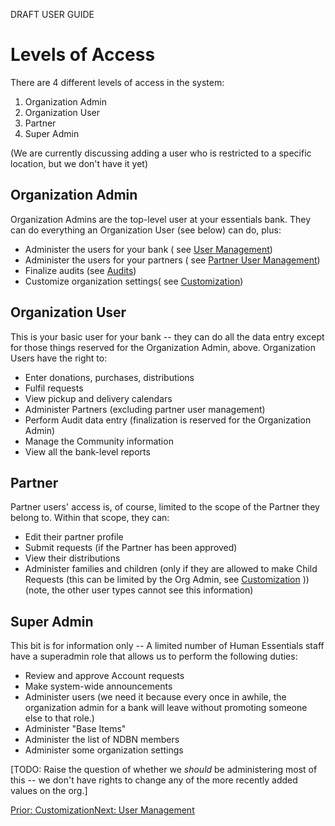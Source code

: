 DRAFT USER GUIDE
# Levels of Access

There are 4 different levels of access in the system:
1. Organization Admin
2. Organization User
3. Partner
4. Super Admin

(We are currently discussing adding a user who is restricted to a specific location, but we don't have it yet)

## Organization Admin

Organization Admins are the top-level user at your essentials bank.  They can do everything an Organization User (see below) can do, plus: 

- Administer the users for your bank ( see [User Management](getting_started_user_management.md))
- Administer the users for your partners ( see [Partner User Management](pm_partner_user_admin.md))
- Finalize audits (see [Audits](inventory_audits.md))
- Customize organization settings( see [Customization](getting_started_customization.md))

## Organization User
This is your basic user for your bank -- they can do all the data entry except for those things reserved for the Organization Admin, above.  Organization Users have the right to:

- Enter donations, purchases, distributions
- Fulfil requests
- View pickup and delivery calendars
- Administer Partners (excluding partner user management)
- Perform Audit data entry (finalization is reserved for the Organization Admin)
- Manage the Community information
- View all the bank-level reports

## Partner
Partner users' access is, of course, limited to the scope of the Partner they belong to.
Within that scope, they can:
- Edit their partner profile
- Submit requests (if the Partner has been approved)
- View their distributions
- Administer families and children (only if they are allowed to make Child Requests (this can be limited by the Org Admin,  see [Customization](getting_started_customization.md) )) (note,  the other user types cannot see this information)

## Super Admin
This bit is for information only -- A limited number of Human Essentials staff have a superadmin role that allows us to perform the following duties:
- Review and approve Account requests
- Make system-wide announcements
- Administer users (we need it because every once in awhile, the organization admin for a bank will leave without promoting someone else to that role.)
- Administer "Base Items"
- Administer the list of NDBN members
- Administer some organization settings 

[TODO:  Raise the question of whether we *should* be administering most of this -- we don't have rights to change any of the more recently added values on the org.]

[Prior: Customization](getting_started_customization.md)[Next: User Management](getting_started_user_management.md)